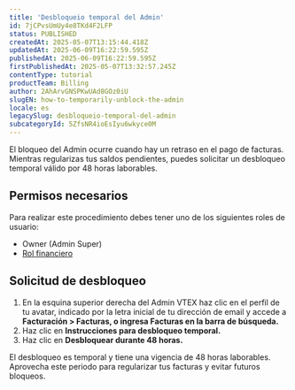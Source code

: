 ```yaml
---
title: 'Desbloqueio temporal del Admin'
id: 7jCPvsUmUy4e8TKd4F2LFP
status: PUBLISHED
createdAt: 2025-05-07T13:15:44.418Z
updatedAt: 2025-06-09T16:22:59.595Z
publishedAt: 2025-06-09T16:22:59.595Z
firstPublishedAt: 2025-05-07T13:32:57.245Z
contentType: tutorial
productTeam: Billing
author: 2AhArvGNSPKwUAd8GOz0iU
slugEN: how-to-temporarily-unblock-the-admin
locale: es
legacySlug: desbloqueio-temporal-del-admin
subcategoryId: 5ZfsNR4ioEsIyu6wkyce0M
---
```


El bloqueo del Admin ocurre cuando hay un retraso en el pago de facturas. Mientras regularizas tus saldos pendientes, puedes solicitar un desbloqueo temporal válido por 48 horas laborables.

## Permisos necesarios
Para realizar este procedimiento debes tener uno de los siguientes roles de usuario:

- Owner (Admin Super)
- [Rol financiero](/es/tutorial/criar-um-perfil-de-acesso-financeiro--717qPtxW3Cy9n5KrReHeVv)

## Solicitud de desbloqueo
1. En la esquina superior derecha del Admin VTEX haz clic en el perfil de tu avatar, indicado por la letra inicial de tu dirección de email y accede a **Facturación > Facturas, o ingresa Facturas en la barra de búsqueda.**
2. Haz clic en **Instrucciones para desbloqueo temporal.**
3. Haz clic en **Desbloquear durante 48 horas.**

<div class = "alert alert-info">
El desbloqueo es temporal y tiene una vigencia de 48 horas laborables. Aprovecha este periodo para regularizar tus facturas y evitar futuros bloqueos.
</div>
